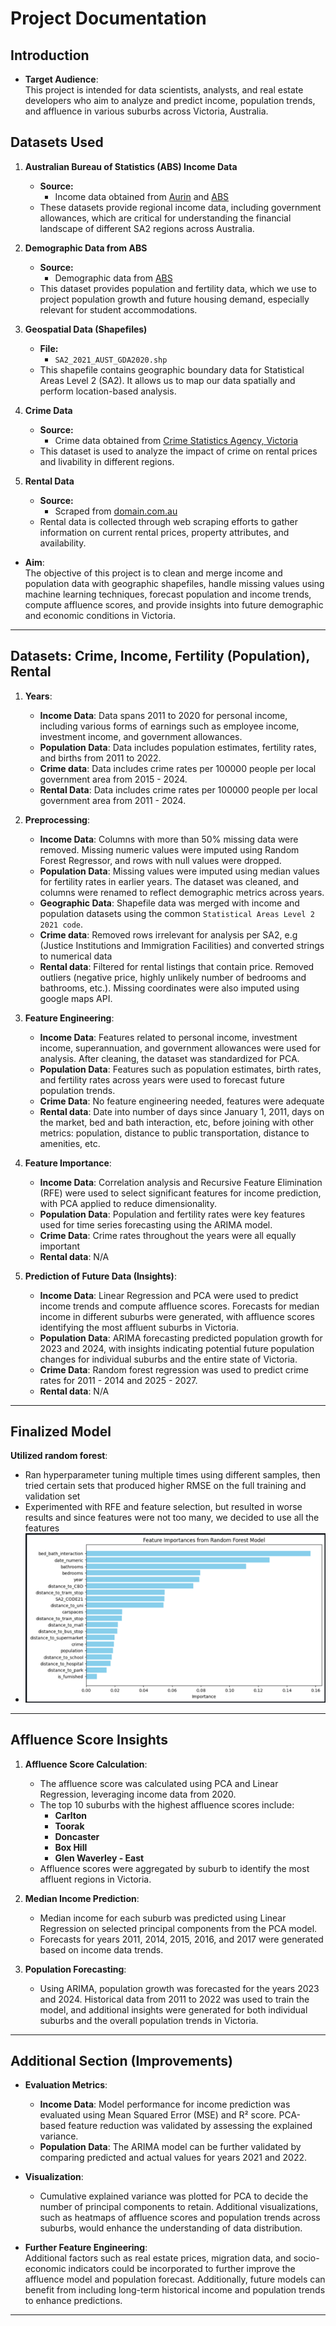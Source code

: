 # Project Documentation

## Introduction
- **Target Audience**:  
  This project is intended for data scientists, analysts, and real estate developers who aim to analyze and predict income, population trends, and affluence in various suburbs across Victoria, Australia.
  
## Datasets Used

1. **Australian Bureau of Statistics (ABS) Income Data**
   - **Source:**
     - Income data obtained from [Aurin](https://aurin.org.au/) and [ABS](https://www.abs.gov.au/)
   - These datasets provide regional income data, including government allowances, which are critical for understanding the financial landscape of different SA2 regions across Australia.

2. **Demographic Data from ABS**
   - **Source:**
     - Demographic data from [ABS](https://www.abs.gov.au/)
   - This dataset provides population and fertility data, which we use to project population growth and future housing demand, especially relevant for student accommodations.

3. **Geospatial Data (Shapefiles)**
   - **File:**
     - `SA2_2021_AUST_GDA2020.shp`
   - This shapefile contains geographic boundary data for Statistical Areas Level 2 (SA2). It allows us to map our data spatially and perform location-based analysis.

4. **Crime Data**
   - **Source:**
     - Crime data obtained from [Crime Statistics Agency, Victoria](https://www.crimestatistics.vic.gov.au/)
   - This dataset is used to analyze the impact of crime on rental prices and livability in different regions.

5. **Rental Data**
   - **Source:**
     - Scraped from [domain.com.au](https://www.domain.com.au/)
   - Rental data is collected through web scraping efforts to gather information on current rental prices, property attributes, and availability.


- **Aim**:  
  The objective of this project is to clean and merge income and population data with geographic shapefiles, handle missing values using machine learning techniques, forecast population and income trends, compute affluence scores, and provide insights into future demographic and economic conditions in Victoria.

---

## Datasets: Crime, Income, Fertility (Population), Rental

1. **Years**:  
   - **Income Data**: Data spans 2011 to 2020 for personal income, including various forms of earnings such as employee income, investment income, and government allowances.
   - **Population Data**: Data includes population estimates, fertility rates, and births from 2011 to 2022.
   - **Crime data**: Data includes crime rates per 100000 people per local government area from 2015 - 2024.
   - **Rental Data**: Data includes crime rates per 100000 people per local government area from 2011 - 2024.

2. **Preprocessing**:
   - **Income Data**: Columns with more than 50% missing data were removed. Missing numeric values were imputed using Random Forest Regressor, and rows with null values were dropped.
   - **Population Data**: Missing values were imputed using median values for fertility rates in earlier years. The dataset was cleaned, and columns were renamed to reflect demographic metrics across years.
   - **Geographic Data**: Shapefile data was merged with income and population datasets using the common `Statistical Areas Level 2 2021 code`.
   - **Crime data**: Removed rows irrelevant for analysis per SA2, e.g (Justice Institutions and Immigration Facilities) and converted strings to numerical data
   - **Rental data**: Filtered for rental listings that contain price. Removed outliers (negative price, highly unlikely number of bedrooms and bathrooms, etc.). Missing coordinates were also imputed using google maps API.


3. **Feature Engineering**:
   - **Income Data**: Features related to personal income, investment income, superannuation, and government allowances were used for analysis. After cleaning, the dataset was standardized for PCA.
   - **Population Data**: Features such as population estimates, birth rates, and fertility rates across years were used to forecast future population trends.
   -  **Crime Data**: No feature engineering needed, features were adequate
   - **Rental data**: Date into number of days since January 1, 2011, days on the market, bed and bath interaction, etc, before joining with other metrics: population, distance to public transportation, distance to amenities, etc.

4. **Feature Importance**:
   - **Income Data**: Correlation analysis and Recursive Feature Elimination (RFE) were used to select significant features for income prediction, with PCA applied to reduce dimensionality.
   - **Population Data**: Population and fertility rates were key features used for time series forecasting using the ARIMA model.
   - **Crime Data**: Crime rates throughout the years were all equally important
   - **Rental data**: N/A

5. **Prediction of Future Data (Insights)**:
   - **Income Data**: Linear Regression and PCA were used to predict income trends and compute affluence scores. Forecasts for median income in different suburbs were generated, with affluence scores identifying the most affluent suburbs in Victoria.
   - **Population Data**: ARIMA forecasting predicted population growth for 2023 and 2024, with insights indicating potential future population changes for individual suburbs and the entire state of Victoria.
   - **Crime Data**: Random forest regression was used to predict crime rates for 2011 - 2014 and 2025 - 2027.
   - **Rental data**: N/A

---

## Finalized Model
**Utilized random forest**:
  - Ran hyperparameter tuning multiple times using different samples, then tried certain sets that produced higher RMSE on the full training and validation set
  - Experimented with RFE and feature selection, but resulted in worse results and since features were not too many, we decided to use all the features
  - ![plot](./Feature_importance.png)


---

## Affluence Score Insights

1. **Affluence Score Calculation**:  
   - The affluence score was calculated using PCA and Linear Regression, leveraging income data from 2020.
   - The top 10 suburbs with the highest affluence scores include:
     - **Carlton**
     - **Toorak**
     - **Doncaster**
     - **Box Hill**
     - **Glen Waverley - East**
   - Affluence scores were aggregated by suburb to identify the most affluent regions in Victoria.

2. **Median Income Prediction**:  
   - Median income for each suburb was predicted using Linear Regression on selected principal components from the PCA model.
   - Forecasts for years 2011, 2014, 2015, 2016, and 2017 were generated based on income data trends.

3. **Population Forecasting**:  
   - Using ARIMA, population growth was forecasted for the years 2023 and 2024. Historical data from 2011 to 2022 was used to train the model, and additional insights were generated for both individual suburbs and the overall population trends in Victoria.

---

## Additional Section (Improvements)

- **Evaluation Metrics**:  
   - **Income Data**: Model performance for income prediction was evaluated using Mean Squared Error (MSE) and R² score. PCA-based feature reduction was validated by assessing the explained variance.
   - **Population Data**: The ARIMA model can be further validated by comparing predicted and actual values for years 2021 and 2022.

- **Visualization**:  
   - Cumulative explained variance was plotted for PCA to decide the number of principal components to retain. Additional visualizations, such as heatmaps of affluence scores and population trends across suburbs, would enhance the understanding of data distribution.
   
- **Further Feature Engineering**:  
   Additional factors such as real estate prices, migration data, and socio-economic indicators could be incorporated to further improve the affluence model and population forecast. Additionally, future models can benefit from including long-term historical income and population trends to enhance predictions.

---



